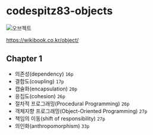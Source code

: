 # codespitz83-objects

![오브젝트](https://wikibook.co.kr/images/cover/s/9791158391409.jpg)

https://wikibook.co.kr/object/

## Chapter 1

* 의존성(dependency) `16p`
* 결합도(coupling)  `17p`
* 캡슐화(encapsulation) `20p`
* 응집도(cohesion) `26p`
* 절차적 프로그래밍(Procedural Programming) `26p`
* 객체지향 프로그래밍(Object-Oriented Programming) `27p`
* 책임의 이동(shift of responsibility) `27p`
* 의인화(anthropomorphism) `33p`


